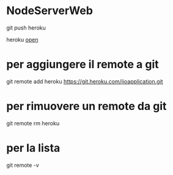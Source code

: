 # NodeServerWeb

git push heroku

heroku [open](https://limitless-hamlet-92464.herokuapp.com/)

# per aggiungere il remote a git
git remote add heroku https://git.heroku.com/jioapplication.git

# per rimuovere un remote da git
git remote rm heroku

# per la lista
git remote -v